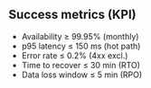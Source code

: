 ## Success metrics (KPI)

- Availability ≥ 99.95% (monthly)
- p95 latency ≤ 150 ms (hot path)
- Error rate ≤ 0.2% (4xx excl.)
- Time to recover ≤ 30 min (RTO)
- Data loss window ≤ 5 min (RPO)


